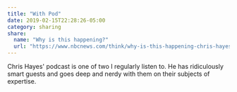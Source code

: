 ```yaml
---
title: "With Pod"
date: 2019-02-15T22:28:26-05:00
category: sharing
share:
  name: "Why is this happening?"
  url: "https://www.nbcnews.com/think/why-is-this-happening-chris-hayes-podcast"
---
```


Chris Hayes' podcast is one of two I regularly listen to. He has ridiculously smart guests and goes deep and nerdy with them on their subjects of expertise.

